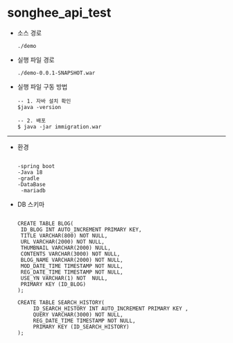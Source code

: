 # songhee_api_test

- 소스 경로
  ```
  ./demo
  ```
  
- 실행 파일 경로
  ```
  ./demo-0.0.1-SNAPSHOT.war
  ```
  
- 실행 파일 구동 방법
  ```
  -- 1. 자바 설치 확인
  $java -version

  -- 2. 배포 
  $ java -jar immigration.war
  ```

---

- 환경
    
    ```
    
    -spring boot
    -Java 18
    -gradle
    -DataBase
     -mariadb
    ```

- DB 스키마
    ```
    
    CREATE TABLE BLOG(
     ID_BLOG INT AUTO_INCREMENT PRIMARY KEY,
     TITLE VARCHAR(800) NOT NULL,
     URL VARCHAR(2000) NOT NULL,
     THUMBNAIL VARCHAR(2000) NULL,
     CONTENTS VARCHAR(3000) NOT NULL,
     BLOG_NAME VARCHAR(2000) NOT NULL,
     MOD_DATE_TIME TIMESTAMP NOT NULL,
     REG_DATE_TIME TIMESTAMP NOT NULL,
     USE_YN VARCHAR(1) NOT  NULL,
     PRIMARY KEY (ID_BLOG)
    );

    CREATE TABLE SEARCH_HISTORY(
         ID_SEARCH_HISTORY INT AUTO_INCREMENT PRIMARY KEY ,
         QUERY VARCHAR(3000) NOT NULL,
         REG_DATE_TIME TIMESTAMP NOT NULL,
         PRIMARY KEY (ID_SEARCH_HISTORY)
    );
    ```
